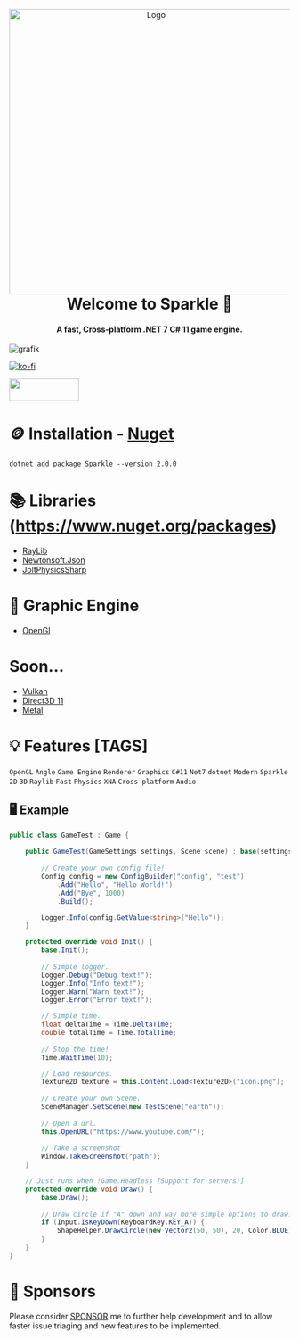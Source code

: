 <p align="center" style="margin-bottom: 0px !important;">
  <img width="512" src="https://cdn.discordapp.com/attachments/1036960672715644939/1131937257578836088/imaged.png" alt="Logo" align="center">
</p>

<h1 align="center" style="margin-top: 0px;">Welcome to Sparkle 🎉</h1>
<h4 align="center">A fast, Cross-platform .NET 7 C# 11 game engine.</h4>

![grafik](https://user-images.githubusercontent.com/65916181/220327780-328a50de-def5-485a-b769-1f98b5c292ad.png)

[![ko-fi](https://ko-fi.com/img/githubbutton_sm.svg)](https://ko-fi.com/Q5Q6K0XC0)

[<img src="https://user-images.githubusercontent.com/65916181/229357115-d601e227-e80a-459d-974e-92905e192b08.png" width="125" height="40">](https://discord.gg/7XKw6YQa76)

🪙 Installation - [Nuget](https://www.nuget.org/packages/Sparkle)
========================
<!-- Make sure to update this as new versions come out. Doing this makes it easier for people to copy paste, us devs are lazy -->
```
dotnet add package Sparkle --version 2.0.0
```

📚 Libraries (https://www.nuget.org/packages)
==============================================
- [RayLib](https://www.raylib.com/)
- [Newtonsoft.Json](https://www.nuget.org/packages/Newtonsoft.Json)
- [JoltPhysicsSharp](https://www.nuget.org/packages/JoltPhysicsSharp)

🌋 Graphic Engine
==================
- [OpenGl](https://www.opengl.org/)

Soon...
==================
- [Vulkan](https://www.vulkan.org/)
- [Direct3D 11](https://learn.microsoft.com/de-de/windows/win32/direct3d)
- [Metal](https://developer.apple.com/metal/)

💡 Features [TAGS]
==================
`OpenGL` `Angle` `Game Engine` `Renderer` `Graphics` `C#11` `Net7` `dotnet` `Modern` `Sparkle` `2D` `3D` `Raylib` `Fast` `Physics` `XNA` `Cross-platform` `Audio`

## 🖥️ Example
```csharp
public class GameTest : Game {
    
    public GameTest(GameSettings settings, Scene scene) : base(settings, scene) {
        
        // Create your own config file!
        Config config = new ConfigBuilder("config", "test")
            .Add("Hello", "Hello World!")
            .Add("Bye", 1000)
            .Build();

        Logger.Info(config.GetValue<string>("Hello"));
    }

    protected override void Init() {
        base.Init();
        
        // Simple logger.
        Logger.Debug("Debug text!");
        Logger.Info("Info text!");
        Logger.Warn("Warn text!");
        Logger.Error("Error text!");

        // Simple time.
        float deltaTime = Time.DeltaTime;
        double totalTime = Time.TotalTime;
        
        // Stop the time!
        Time.WaitTime(10);

        // Load resources.
        Texture2D texture = this.Content.Load<Texture2D>("icon.png");
        
        // Create your own Scene.
        SceneManager.SetScene(new TestScene("earth"));
        
        // Open a url.
        this.OpenURL("https://www.youtube.com/");
        
        // Take a screenshot
        Window.TakeScreenshot("path");
    }

    // Just runs when !Game.Headless [Support for servers!]
    protected override void Draw() {
        base.Draw();
        
        // Draw circle if "A" down and way more simple options to draw!
        if (Input.IsKeyDown(KeyboardKey.KEY_A)) {
            ShapeHelper.DrawCircle(new Vector2(50, 50), 20, Color.BLUE);
        }
    }
}
```

💸 Sponsors
============
Please consider [SPONSOR](https://github.com/sponsors/MrScautHD) me to further help development and to allow faster issue triaging and new features to be implemented.
